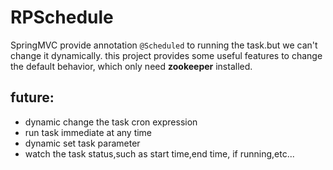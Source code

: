 # RPSchedule

SpringMVC provide annotation `@Scheduled` to running the task.but we can't change it dynamically.
this project provides some useful features to change the default behavior, which only need **zookeeper** installed.

## future:

- dynamic change the task cron expression
- run task immediate at any time
- dynamic set task parameter
- watch the task status,such as start time,end time, if running,etc...



